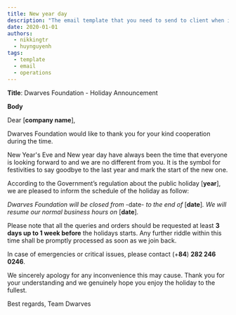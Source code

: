 ```yaml
---
title: New year day
description: "The email template that you need to send to client when it's near holiday to announce about the absence."
date: 2020-01-01
authors:
  - nikkingtr
  - huynguyenh
tags:
  - template
  - email
  - operations
---
```


**Title**: Dwarves Foundation - Holiday Announcement

**Body**

Dear [**company name**],

Dwarves Foundation would like to thank you for your kind cooperation during the time.

New Year's Eve and New year day have always been the time that everyone is looking forward to and we are no different from you. It is the symbol for festivities to say goodbye to the last year and mark the start of the new one.

According to the Government’s regulation about the public holiday [**year**], we are pleased to inform the schedule of the holiday as follow:

_Dwarves Foundation will be closed from_ -date- _to the end of_ [**date**]_. We will resume our normal business hours on_ [**date**]_._

Please note that all the queries and orders should be requested at least **3 days up to 1 week before** the holidays starts. Any further riddle within this time shall be promptly processed as soon as we join back.

In case of emergencies or critical issues, please contact (+**84**) **282 246 0246**.

We sincerely apology for any inconvenience this may cause. Thank you for your understanding and we genuinely hope you enjoy the holiday to the fullest.

Best regards,
Team Dwarves
